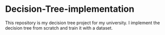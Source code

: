 # Decision-Tree-implementation
This repository is my decision tree project for my university. I implement the decision tree from scratch and train it with a dataset.
